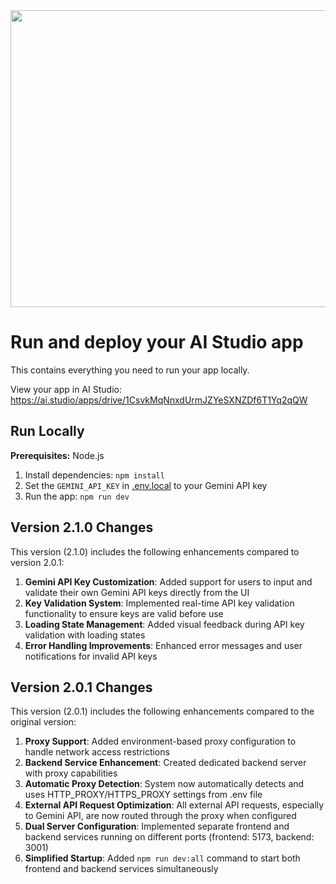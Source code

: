 <div align="center">
<img width="1200" height="475" alt="GHBanner" src="https://github.com/user-attachments/assets/0aa67016-6eaf-458a-adb2-6e31a0763ed6" />
</div>

# Run and deploy your AI Studio app

This contains everything you need to run your app locally.

View your app in AI Studio: https://ai.studio/apps/drive/1CsvkMqNnxdUrmJZYeSXNZDf6T1Yq2qQW

## Run Locally

**Prerequisites:**  Node.js


1. Install dependencies:
   `npm install`
2. Set the `GEMINI_API_KEY` in [.env.local](.env.local) to your Gemini API key
3. Run the app:
   `npm run dev`

## Version 2.1.0 Changes

This version (2.1.0) includes the following enhancements compared to version 2.0.1:

1. **Gemini API Key Customization**: Added support for users to input and validate their own Gemini API keys directly from the UI
2. **Key Validation System**: Implemented real-time API key validation functionality to ensure keys are valid before use
3. **Loading State Management**: Added visual feedback during API key validation with loading states
4. **Error Handling Improvements**: Enhanced error messages and user notifications for invalid API keys

## Version 2.0.1 Changes

This version (2.0.1) includes the following enhancements compared to the original version:

1. **Proxy Support**: Added environment-based proxy configuration to handle network access restrictions
2. **Backend Service Enhancement**: Created dedicated backend server with proxy capabilities
3. **Automatic Proxy Detection**: System now automatically detects and uses HTTP_PROXY/HTTPS_PROXY settings from .env file
4. **External API Request Optimization**: All external API requests, especially to Gemini API, are now routed through the proxy when configured
5. **Dual Server Configuration**: Implemented separate frontend and backend services running on different ports (frontend: 5173, backend: 3001)
6. **Simplified Startup**: Added `npm run dev:all` command to start both frontend and backend services simultaneously
